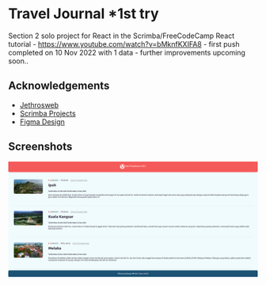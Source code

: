 
#  Travel Journal *1st try


Section 2 solo project for React in the Scrimba/FreeCodeCamp React tutorial - https://www.youtube.com/watch?v=bMknfKXIFA8 - first push completed on 10 Nov 2022 with 1 data - further improvements upcoming soon..




## Acknowledgements

 - [Jethrosweb](https://github.com/topics/travel-journal)
 - [Scrimba Projects](https://www.figma.com/file/QG4cOExkdbIbhSfWJhs2gs/Travel-Journal?node-id=0%3A1)
 - [Figma Design](https://scrimba.com/learn/learnreact/react-section-2-solo-project-co74f46f2b22693c5ea577559)


## Screenshots

![App Screenshot](https://github.com/beauhelmi/travel-journey-2022/blob/main/public/2ndpush.png?raw=true)



